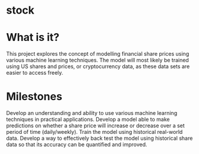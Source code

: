 # stock

# What is it? 

This project explores the concept of modelling financial share prices using various machine learning techniques.
The model will most likely be trained using US shares and prices, or cryptocurrency data, as
these data sets are easier to access freely.

# Milestones

Develop an understanding and ability to use various machine learning techniques in
practical applications.
Develop a model able to make predictions on whether a share price will increase or
decrease over a set period of time (daily/weekly).
Train the model using historical real-world data.
Develop a way to effectively back test the model using historical share data so that its
accuracy can be quantified and improved.
